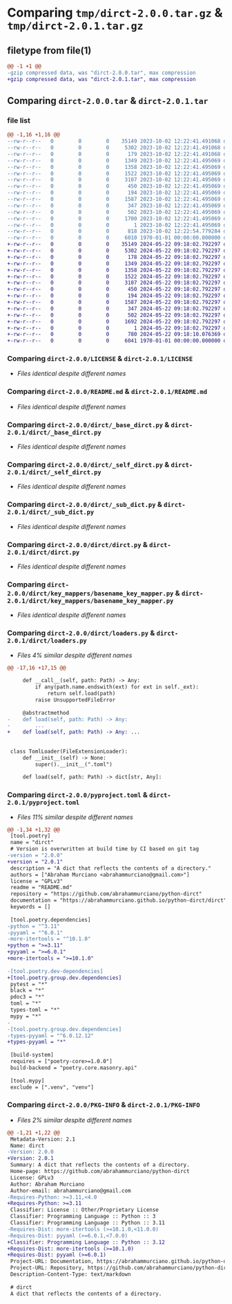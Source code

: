 # Comparing `tmp/dirct-2.0.0.tar.gz` & `tmp/dirct-2.0.1.tar.gz`

## filetype from file(1)

```diff
@@ -1 +1 @@
-gzip compressed data, was "dirct-2.0.0.tar", max compression
+gzip compressed data, was "dirct-2.0.1.tar", max compression
```

## Comparing `dirct-2.0.0.tar` & `dirct-2.0.1.tar`

### file list

```diff
@@ -1,16 +1,16 @@
--rw-r--r--   0        0        0    35149 2023-10-02 12:22:41.491068 dirct-2.0.0/LICENSE
--rw-r--r--   0        0        0     5302 2023-10-02 12:22:41.491068 dirct-2.0.0/README.md
--rw-r--r--   0        0        0      179 2023-10-02 12:22:41.491068 dirct-2.0.0/dirct/__init__.py
--rw-r--r--   0        0        0     1349 2023-10-02 12:22:41.495069 dirct-2.0.0/dirct/_base_dirct.py
--rw-r--r--   0        0        0     1358 2023-10-02 12:22:41.495069 dirct-2.0.0/dirct/_self_dirct.py
--rw-r--r--   0        0        0     1522 2023-10-02 12:22:41.495069 dirct-2.0.0/dirct/_sub_dict.py
--rw-r--r--   0        0        0     3107 2023-10-02 12:22:41.495069 dirct-2.0.0/dirct/dirct.py
--rw-r--r--   0        0        0      450 2023-10-02 12:22:41.495069 dirct-2.0.0/dirct/exceptions.py
--rw-r--r--   0        0        0      194 2023-10-02 12:22:41.495069 dirct-2.0.0/dirct/key_mappers/__init__.py
--rw-r--r--   0        0        0     1587 2023-10-02 12:22:41.495069 dirct-2.0.0/dirct/key_mappers/basename_key_mapper.py
--rw-r--r--   0        0        0      347 2023-10-02 12:22:41.495069 dirct-2.0.0/dirct/key_mappers/exact_key_mapper.py
--rw-r--r--   0        0        0      502 2023-10-02 12:22:41.495069 dirct-2.0.0/dirct/key_mappers/key_mapper.py
--rw-r--r--   0        0        0     1700 2023-10-02 12:22:41.495069 dirct-2.0.0/dirct/loaders.py
--rw-r--r--   0        0        0        1 2023-10-02 12:22:41.495069 dirct-2.0.0/dirct/py.typed
--rw-r--r--   0        0        0      818 2023-10-02 12:22:54.779284 dirct-2.0.0/pyproject.toml
--rw-r--r--   0        0        0     6010 1970-01-01 00:00:00.000000 dirct-2.0.0/PKG-INFO
+-rw-r--r--   0        0        0    35149 2024-05-22 09:18:02.792297 dirct-2.0.1/LICENSE
+-rw-r--r--   0        0        0     5302 2024-05-22 09:18:02.792297 dirct-2.0.1/README.md
+-rw-r--r--   0        0        0      178 2024-05-22 09:18:02.792297 dirct-2.0.1/dirct/__init__.py
+-rw-r--r--   0        0        0     1349 2024-05-22 09:18:02.792297 dirct-2.0.1/dirct/_base_dirct.py
+-rw-r--r--   0        0        0     1358 2024-05-22 09:18:02.792297 dirct-2.0.1/dirct/_self_dirct.py
+-rw-r--r--   0        0        0     1522 2024-05-22 09:18:02.792297 dirct-2.0.1/dirct/_sub_dict.py
+-rw-r--r--   0        0        0     3107 2024-05-22 09:18:02.792297 dirct-2.0.1/dirct/dirct.py
+-rw-r--r--   0        0        0      450 2024-05-22 09:18:02.792297 dirct-2.0.1/dirct/exceptions.py
+-rw-r--r--   0        0        0      194 2024-05-22 09:18:02.792297 dirct-2.0.1/dirct/key_mappers/__init__.py
+-rw-r--r--   0        0        0     1587 2024-05-22 09:18:02.792297 dirct-2.0.1/dirct/key_mappers/basename_key_mapper.py
+-rw-r--r--   0        0        0      347 2024-05-22 09:18:02.792297 dirct-2.0.1/dirct/key_mappers/exact_key_mapper.py
+-rw-r--r--   0        0        0      502 2024-05-22 09:18:02.792297 dirct-2.0.1/dirct/key_mappers/key_mapper.py
+-rw-r--r--   0        0        0     1692 2024-05-22 09:18:02.792297 dirct-2.0.1/dirct/loaders.py
+-rw-r--r--   0        0        0        1 2024-05-22 09:18:02.792297 dirct-2.0.1/dirct/py.typed
+-rw-r--r--   0        0        0      780 2024-05-22 09:18:10.076369 dirct-2.0.1/pyproject.toml
+-rw-r--r--   0        0        0     6041 1970-01-01 00:00:00.000000 dirct-2.0.1/PKG-INFO
```

### Comparing `dirct-2.0.0/LICENSE` & `dirct-2.0.1/LICENSE`

 * *Files identical despite different names*

### Comparing `dirct-2.0.0/README.md` & `dirct-2.0.1/README.md`

 * *Files identical despite different names*

### Comparing `dirct-2.0.0/dirct/_base_dirct.py` & `dirct-2.0.1/dirct/_base_dirct.py`

 * *Files identical despite different names*

### Comparing `dirct-2.0.0/dirct/_self_dirct.py` & `dirct-2.0.1/dirct/_self_dirct.py`

 * *Files identical despite different names*

### Comparing `dirct-2.0.0/dirct/_sub_dict.py` & `dirct-2.0.1/dirct/_sub_dict.py`

 * *Files identical despite different names*

### Comparing `dirct-2.0.0/dirct/dirct.py` & `dirct-2.0.1/dirct/dirct.py`

 * *Files identical despite different names*

### Comparing `dirct-2.0.0/dirct/key_mappers/basename_key_mapper.py` & `dirct-2.0.1/dirct/key_mappers/basename_key_mapper.py`

 * *Files identical despite different names*

### Comparing `dirct-2.0.0/dirct/loaders.py` & `dirct-2.0.1/dirct/loaders.py`

 * *Files 4% similar despite different names*

```diff
@@ -17,16 +17,15 @@
 
     def __call__(self, path: Path) -> Any:
         if any(path.name.endswith(ext) for ext in self._ext):
             return self.load(path)
         raise UnsupportedFileError
 
     @abstractmethod
-    def load(self, path: Path) -> Any:
-        ...
+    def load(self, path: Path) -> Any: ...
 
 
 class TomlLoader(FileExtensionLoader):
     def __init__(self) -> None:
         super().__init__(".toml")
 
     def load(self, path: Path) -> dict[str, Any]:
```

### Comparing `dirct-2.0.0/pyproject.toml` & `dirct-2.0.1/pyproject.toml`

 * *Files 11% similar despite different names*

```diff
@@ -1,34 +1,32 @@
 [tool.poetry]
 name = "dirct"
 # Version is overwritten at build time by CI based on git tag
-version = "2.0.0"
+version = "2.0.1"
 description = "A dict that reflects the contents of a directory."
 authors = ["Abraham Murciano <abrahammurciano@gmail.com>"]
 license = "GPLv3"
 readme = "README.md"
 repository = "https://github.com/abrahammurciano/python-dirct"
 documentation = "https://abrahammurciano.github.io/python-dirct/dirct"
 keywords = []
 
 [tool.poetry.dependencies]
-python = "^3.11"
-pyyaml = "^6.0.1"
-more-itertools = "^10.1.0"
+python = ">=3.11"
+pyyaml = ">=6.0.1"
+more-itertools = ">=10.1.0"
 
-[tool.poetry.dev-dependencies]
+[tool.poetry.group.dev.dependencies]
 pytest = "*"
 black = "*"
 pdoc3 = "*"
 toml = "*"
 types-toml = "*"
 mypy = "*"
-
-[tool.poetry.group.dev.dependencies]
-types-pyyaml = "^6.0.12.12"
+types-pyyaml = "*"
 
 [build-system]
 requires = ["poetry-core>=1.0.0"]
 build-backend = "poetry.core.masonry.api"
 
 [tool.mypy]
 exclude = [".venv", "venv"]
```

### Comparing `dirct-2.0.0/PKG-INFO` & `dirct-2.0.1/PKG-INFO`

 * *Files 2% similar despite different names*

```diff
@@ -1,21 +1,22 @@
 Metadata-Version: 2.1
 Name: dirct
-Version: 2.0.0
+Version: 2.0.1
 Summary: A dict that reflects the contents of a directory.
 Home-page: https://github.com/abrahammurciano/python-dirct
 License: GPLv3
 Author: Abraham Murciano
 Author-email: abrahammurciano@gmail.com
-Requires-Python: >=3.11,<4.0
+Requires-Python: >=3.11
 Classifier: License :: Other/Proprietary License
 Classifier: Programming Language :: Python :: 3
 Classifier: Programming Language :: Python :: 3.11
-Requires-Dist: more-itertools (>=10.1.0,<11.0.0)
-Requires-Dist: pyyaml (>=6.0.1,<7.0.0)
+Classifier: Programming Language :: Python :: 3.12
+Requires-Dist: more-itertools (>=10.1.0)
+Requires-Dist: pyyaml (>=6.0.1)
 Project-URL: Documentation, https://abrahammurciano.github.io/python-dirct/dirct
 Project-URL: Repository, https://github.com/abrahammurciano/python-dirct
 Description-Content-Type: text/markdown
 
 # dirct
 A dict that reflects the contents of a directory.
```

